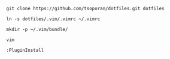 ```git clone https://github.com/tsoporan/dotfiles.git dotfiles```

```ln -s dotfiles/.vim/.vimrc ~/.vimrc```

```mkdir -p ~/.vim/bundle/```

```vim```

```:PluginInstall```
